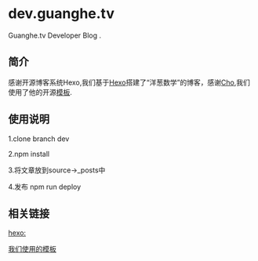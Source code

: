 dev.guanghe.tv
===================

Guanghe.tv Developer Blog .

简介
------
感谢开源博客系统Hexo,我们基于[Hexo](https://hexo.io/zh-cn/)搭建了“洋葱数学”的博客，感谢[Cho](https://github.com/icylogic/maupassant-hexo),我们使用了他的开源[模板](https://github.com/icylogic/maupassant-hexo).

使用说明
---------
1.clone branch dev 

2.npm install

3.将文章放到source->_posts中

4.发布 npm run deploy  

相关链接
------
[hexo:](https://hexo.io/zh-cn/)

[我们使用的模板](https://github.com/icylogic/maupassant-hexo)
